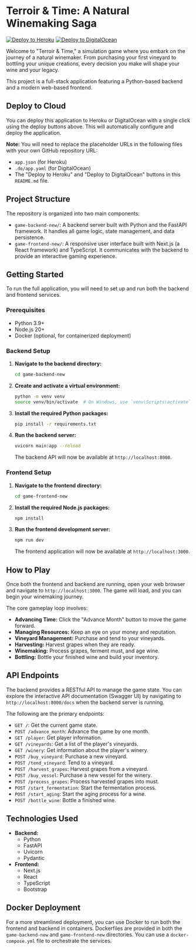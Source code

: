 # Terroir & Time: A Natural Winemaking Saga

[![Deploy to Heroku](https://www.herokucdn.com/deploy/button.svg)](https://heroku.com/deploy?template=https://github.com/placeholder-username/placeholder-repo-name)
[![Deploy to DigitalOcean](https://www.deploytodo.com/do-btn-blue.svg)](https://cloud.digitalocean.com/apps/new?repo=https://github.com/placeholder-username/placeholder-repo-name)

Welcome to "Terroir & Time," a simulation game where you embark on the journey of a natural winemaker. From purchasing your first vineyard to bottling your unique creations, every decision you make will shape your wine and your legacy.

This project is a full-stack application featuring a Python-based backend and a modern web-based frontend.

## Deploy to Cloud

You can deploy this application to Heroku or DigitalOcean with a single click using the deploy buttons above. This will automatically configure and deploy the application.

**Note:** You will need to replace the placeholder URLs in the following files with your own GitHub repository URL:
*   `app.json` (for Heroku)
*   `.do/app.yaml` (for DigitalOcean)
*   The "Deploy to Heroku" and "Deploy to DigitalOcean" buttons in this `README.md` file.

## Project Structure

The repository is organized into two main components:

*   `game-backend-new/`: A backend server built with Python and the FastAPI framework. It handles all game logic, state management, and data persistence.
*   `game-frontend-new/`: A responsive user interface built with Next.js (a React framework) and TypeScript. It communicates with the backend to provide an interactive gaming experience.

## Getting Started

To run the full application, you will need to set up and run both the backend and frontend services.

### Prerequisites

*   Python 3.9+
*   Node.js 20+
*   Docker (optional, for containerized deployment)

### Backend Setup

1.  **Navigate to the backend directory:**
    ```bash
    cd game-backend-new
    ```

2.  **Create and activate a virtual environment:**
    ```bash
    python -m venv venv
    source venv/bin/activate  # On Windows, use `venv\Scripts\activate`
    ```

3.  **Install the required Python packages:**
    ```bash
    pip install -r requirements.txt
    ```

4.  **Run the backend server:**
    ```bash
    uvicorn main:app --reload
    ```
    The backend API will now be available at `http://localhost:8000`.

### Frontend Setup

1.  **Navigate to the frontend directory:**
    ```bash
    cd game-frontend-new
    ```

2.  **Install the required Node.js packages:**
    ```bash
    npm install
    ```

3.  **Run the frontend development server:**
    ```bash
    npm run dev
    ```
    The frontend application will now be available at `http://localhost:3000`.

## How to Play

Once both the frontend and backend are running, open your web browser and navigate to `http://localhost:3000`. The game will load, and you can begin your winemaking journey.

The core gameplay loop involves:

*   **Advancing Time:** Click the "Advance Month" button to move the game forward.
*   **Managing Resources:** Keep an eye on your money and reputation.
*   **Vineyard Management:** Purchase and tend to your vineyards.
*   **Harvesting:** Harvest grapes when they are ready.
*   **Winemaking:** Process grapes, ferment must, and age wine.
*   **Bottling:** Bottle your finished wine and build your inventory.

## API Endpoints

The backend provides a RESTful API to manage the game state. You can explore the interactive API documentation (Swagger UI) by navigating to `http://localhost:8000/docs` when the backend server is running.

The following are the primary endpoints:

*   `GET /`: Get the current game state.
*   `POST /advance_month`: Advance the game by one month.
*   `GET /player`: Get player information.
*   `GET /vineyards`: Get a list of the player's vineyards.
*   `GET /winery`: Get information about the player's winery.
*   `POST /buy_vineyard`: Purchase a new vineyard.
*   `POST /tend_vineyard`: Tend to a vineyard.
*   `POST /harvest_grapes`: Harvest grapes from a vineyard.
*   `POST /buy_vessel`: Purchase a new vessel for the winery.
*   `POST /process_grapes`: Process harvested grapes into must.
*   `POST /start_fermentation`: Start the fermentation process.
*   `POST /start_aging`: Start the aging process for a wine.
*   `POST /bottle_wine`: Bottle a finished wine.

## Technologies Used

*   **Backend:**
    *   Python
    *   FastAPI
    *   Uvicorn
    *   Pydantic
*   **Frontend:**
    *   Next.js
    *   React
    *   TypeScript
    *   Bootstrap

## Docker Deployment

For a more streamlined deployment, you can use Docker to run both the frontend and backend in containers. Dockerfiles are provided in both the `game-backend-new` and `game-frontend-new` directories. You can use a `docker-compose.yml` file to orchestrate the services.